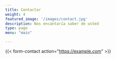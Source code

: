 ```yaml
---
title: Contactar
weight: 4
featured_image: '/images/contact.jpg'
description: Nos encantaría saber de usted
type: page
menu: "main"

---
```




{{< form-contact action="https://example.com"  >}}

